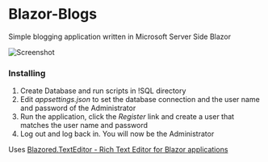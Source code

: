 # Blazor-Blogs
Simple blogging application written in Microsoft Server Side Blazor

![Screenshot](Animation.gif)


### Installing

1) Create Database and run scripts in !SQL directory
2) Edit *appsettings.json* to set the database connection and the user name and password of the Administrator
3) Run the application, click the *Register* link and create a user that matches the user name and password
4) Log out and log back in. You will now be the Administrator 

Uses [Blazored.TextEditor - Rich Text Editor for Blazor applications](https://github.com/Blazored/TextEditor "BlazorHelpWebsite.com")
